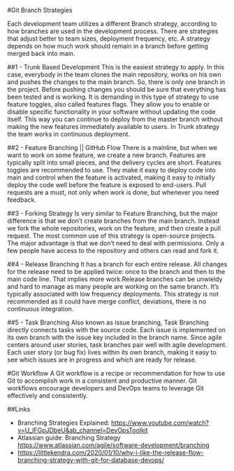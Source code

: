 #Git Branch Strategies

Each development team utilizes a different Branch strategy, according to how branches are used in the development process.
There are strategies that adjust better to team sizes, deployment frequency, etc.
A strategy depends on how much work should remain in a branch before getting merged back into main. 

##1 - Trunk Based Development
This is the easiest strategy to apply. In this case, everybody in the team clones the main repository, works on his own and pushes the changes to the main branch. So, there is only one branch in the project.
Before pushing changes you should be sure that everything has been tested and is working.
It is demanding in this type of strategy to use feature toggles, also called features flags. They allow you to enable or disable specific functionality in your software 
without updating the code itself. This way you can continue to deploy from the master branch without making the new features immediately available to users.
In Trunk strategy the team works in continuous deployment.

##2 - Feature Branching || GitHub Flow
There is a mainline, but when we want to work on some feature, we create a new branch. Features are typically split into small pieces, and the delivery cycles are short.
Features toggles are recommended to use. They make it easy to deploy code into main and control when the feature is activated, making it easy to initially deploy the code well before the feature is exposed to end-users. 
Pull requests are a must, not only when work is done, but whenever you need feedback.

##3 - Forking Strategy
Is very similar to Feature Branching, but the major difference is that we don’t create branches from the main branch. Instead we fork the whole repositories, work on the feature, and then create a pull request.
The most common use of this strategy is open-source projects.
The major advantage is that we don’t need to deal with permissions. Only a few people have access to the repository and others can read and fork it.

##4 - Release Branching
It has a branch for each entire release. All changes for the release need to be applied twice: once to the branch and then to the main code line. That implies more work.Release branches can be unwieldy and hard to manage as many people are working on the same branch.
It’s typically associated with low frequency deployments.
This strategy is not recommended as it could have merge conflict, deviations, there is no continuous integration.

##5 - Task Branching
Also known as issue branching, Task Branching directly connects tasks with the source code. Each issue is implemented on its own branch with the issue key included in the branch name. 
Since agile centers around user stories, task branches pair well with agile development. Each user story (or bug fix) lives within its own branch, making it easy to see which issues are in progress and which are ready for release. 

#Git Workflow
A Git workflow is a recipe or recommendation for how to use Git to accomplish work in a consistent and productive manner. Git workflows encourage developers and DevOps teams to leverage Git effectively and consistently.

##Links
- Branching Strategies Explained:  https://www.youtube.com/watch?v=U_IFGpJDbeU&ab_channel=DevOpsToolkit 
- Atlassian guide: Branching Strategy https://www.atlassian.com/agile/software-development/branching 
- https://littlekendra.com/2020/01/10/why-i-like-the-release-flow-branching-strategy-with-git-for-database-devops/ 
